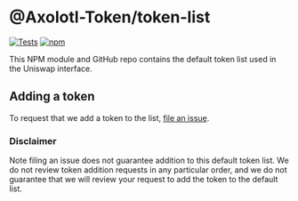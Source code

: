 # @Axolotl-Token/token-list

[![Tests](https://github.com/Axolotl-Token/token-lists/workflows/Tests/badge.svg)](https://github.com/Axolotl-Token/token-list/actions?query=workflow%3ATests)
[![npm](https://img.shields.io/npm/v/@Axolotl-Token/token-list)](https://unpkg.com/@Axolotl-Token/token-list@latest/)

This NPM module and GitHub repo contains the default token list used in the Uniswap interface.

## Adding a token

To request that we add a token to the list, 
[file an issue](https://github.com/Axolotl-Token/token-list/issues/new?assignees=&labels=token+request&template=token-request.md&title=Add+%7BTOKEN_SYMBOL%7D%3A+%7BTOKEN_NAME%7D).

### Disclaimer

Note filing an issue does not guarantee addition to this default token list.
We do not review token addition requests in any particular order, and we do not
guarantee that we will review your request to add the token to the default list.

